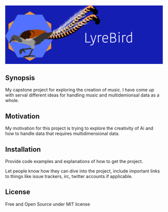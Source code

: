 ![stack Overflow](https://github.com/EricCacciavillani/LyreBird/blob/master/Production/Pictures/Logo/LyreBird%20Logo.png)

## Synopsis

My capstone project for exploring the creation of music. I have come up with serval different ideas for handling music and multidemionsal data as a whole.


## Motivation

My motivation for this project is trying to explore the creativity of Ai and how to handle data that requires multidimensional data. 

## Installation

Provide code examples and explanations of how to get the project.


Let people know how they can dive into the project, include important links to things like issue trackers, irc, twitter accounts if applicable.

## License

Free and Open Source under MIT license

